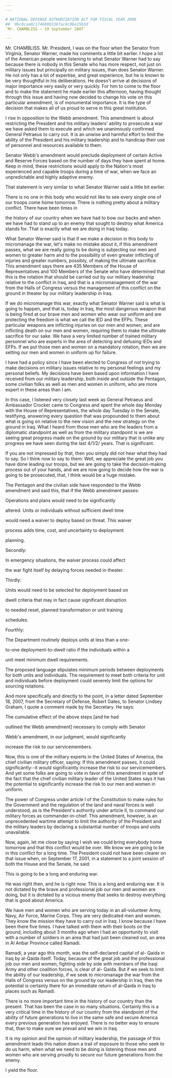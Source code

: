 ```yaml
---
---

# NATIONAL DEFENSE AUTHORIZATION ACT FOR FISCAL YEAR 2008
## `0bc8caa8c1746b9b536fac4c06e15b3d`
`Mr. CHAMBLISS — 19 September 2007`

---
```



Mr. CHAMBLISS. Mr. President, I was on the floor when the Senator 
from Virginia, Senator Warner, made his comments a little bit earlier. 
I hope a lot of the American people were listening to what Senator 
Warner had to say because there is nobody in this Senate who has more 
respect, not just on military issues but principally on military 
issues, than does Senator Warner. He not only has a lot of expertise, 
and great experience, but he is known to be very thoughtful in his 
deliberations. He doesn't arrive at decisions of major importance very 
easily or very quickly. For him to come to the floor and to make the 
statement he made earlier this afternoon, having thought through this 
issue and having now decided to change his vote on this particular 
amendment, is of monumental importance. It is the type of decision that 
makes all of us proud to serve in this great institution.

I rise in opposition to the Webb amendment. This amendment is about 
restricting the President and his military leaders' ability to 
prosecute a war we have asked them to execute and which we unanimously 
confirmed General Petraeus to carry out. It is an unwise and harmful 
effort to limit the ability of the President and his military 
leadership and to handicap their use of personnel and resources 
available to them.

Senator Webb's amendment would preclude deployment of certain Active 
and Reserve Forces based on the number of days they have spent at home. 
Keep in mind, these restrictions would apply to the Nation's most 
experienced and capable troops during a time of war, when we face an 
unpredictable and highly adaptive enemy.

That statement is very similar to what Senator Warner said a little 
bit earlier.

There is no one in this body who would not like to see every single 
one of our troops come home tomorrow. There is nothing pretty about a 
military conflict. There have been times in


the history of our country when we have had to bow our backs and when 
we have had to stand up to an enemy that sought to destroy what America 
stands for. That is exactly what we are doing in Iraq today.

What Senator Warner said is that if we make a decision in this body 
to micromanage the war, let's make no mistake about it, if this 
amendment passes, what we are really going to be doing is subjecting 
our men and women to greater harm and to the possibility of even 
greater inflicting of injuries and greater numbers, possibly, of making 
the ultimate sacrifice. This amendment says there are 435 Members of 
the House of Representatives and 100 Members of the Senate who have 
determined that this is the rotation that should be carried out by our 
military leadership relative to the conflict in Iraq, and that is a 
micromanagement of the war from the Halls of Congress versus the 
management of this conflict on the ground in theater by our military 
leadership in Iraq.

If we do micromanage this war, exactly what Senator Warner said is 
what is going to happen, and that is, today in Iraq, the most dangerous 
weapon that is being fired at our brave men and women who wear our 
uniform and are protecting the freedom is what we call the IED and the 
EFPs. These particular weapons are inflicting injuries on our men and 
women, and are inflicting death on our men and women, requiring them to 
make the ultimate sacrifice for our sake. We have a very limited number 
of trained military personnel who are experts in the area of detecting 
and defusing IEDs and EFPs. If we put those men and women on a 
mandatory rotation, then we are setting our men and women in uniform up 
for failure.

I have had a policy since I have been elected to Congress of not 
trying to make decisions on military issues relative to my personal 
feelings and my personal beliefs. My decisions have been based upon 
information I have received from our military leadership, both inside 
and outside the Pentagon, some civilian folks as well as men and women 
in uniform, who are more expert in these areas than I am.

In this case, I listened very closely last week as General Petraeus 
and Ambassador Crocker came to Congress and spent the whole day Monday 
with the House of Representatives, the whole day Tuesday in the Senate, 
testifying, answering every question that was propounded to them about 
what is going on relative to the new vision and the new strategy on the 
ground in Iraq. What I heard from those men who are the leaders from a 
diplomatic standpoint as well as from the military standpoint is we are 
seeing great progress made on the ground by our military that is unlike 
any progress we have seen during the last 4/1/2/ years. That is 
significant.

If you are not impressed by that, then you simply did not hear what 
they had to say. So I think now to say to them: Well, we appreciate the 
great job you have done leading our troops, but we are going to take 
the decision-making process out of your hands, and we are now going to 
decide how the war is going to be prosecuted, that, I think would be a 
huge mistake.

The Pentagon and the civilian side have responded to the Webb 
amendment and said this, that if the Webb amendment passes:




 Operations and plans would need to be significantly 


 altered. Units or individuals without sufficient dwell time 


 would need a waiver to deploy based on threat. This waiver 


 process adds time, cost, and uncertainty to deployment 


 planning.


Secondly:




 In emergency situations, the waiver process could affect 


 the war fight itself by delaying forces needed in theater.


Thirdly:




 Units would need to be selected for deployment based on 


 dwell criteria that may in fact cause significant disruption 


 to needed reset, planned transformation or unit training 


 schedules.


Fourthly:




 The Department routinely deploys units at less than a one-


 to-one deployment-to-dwell ratio if the individuals within a 


 unit meet minimum dwell requirements.


The proposed language stipulates minimum periods between deployments 
for both units and individuals. The requirement to meet both criteria 
for unit and individuals before deployment could severely limit the 
options for sourcing rotations.

And more specifically and directly to the point, in a letter dated 
September 18, 2007, from the Secretary of Defense, Robert Gates, to 
Senator Lindsey Graham, I quote a comment made by the Secretary. He 
says:




 The cumulative effect of the above steps [and he had 


 outlined the Webb amendment] necessary to comply with Senator 


 Webb's amendment, in our judgment, would significantly 


 increase the risk to our servicemembers.


Now, this is one of the military experts in the United States of 
America, the chief civilian military officer, saying: If this amendment 
passes, it could significantly--it would significantly increase the 
risk to our servicemembers. And yet some folks are going to vote in 
favor of this amendment in spite of the fact that the chief civilian 
military leader of the United States says it has the potential to 
significantly increase the risk to our men and women in uniform.

The power of Congress under article I of the Constitution to make 
rules for the Government and the regulation of the land and naval 
forces is well understood, as is the President's authority under 
article II, to command our military forces as commander-in-chief. This 
amendment, however, is an unprecedented wartime attempt to limit the 
authority of the President and the military leaders by declaring a 
substantial number of troops and units unavailable.


Now, again, let me close by saying I wish we could bring everybody 
home tomorrow and that this conflict would be over. We know we are 
going to be in this conflict for a long time. The President could not 
have been clearer on that issue when, on September 17, 2001, in a 
statement to a joint session of both the House and the Senate, he said:




 This is going to be a long and enduring war.


He was right then, and he is right now. This is a long and enduring 
war. It is not dictated by the brave and professional job our men and 
women are doing, but it is dictated by a vicious enemy that seeks to 
destroy everything that is good about America.

We have men and women who are serving today in an all-volunteer Army, 
Navy, Air Force, Marine Corps. They are very dedicated men and women. 
They know the mission they have to carry out in Iraq. I know because I 
have been there five times. I have talked with them with their boots on 
the ground, including about 3 months ago when I had an opportunity to 
visit with a number of soldiers in an area that had just been cleaned 
out, an area in Al Anbar Province called Ramadi.

Ramadi, a year ago this month, was the self-declared capital of al-
Qaida in Iraq by al-Qaida itself. Today, because of the great job and 
the professional job our men and women, fighting side by side with 
members of the Iraqi Army and other coalition forces, is clear of al-
Qaida. But if we seek to limit the ability of our leadership, if we 
seek to micromanage the war from the Halls of Congress versus on the 
ground by our leadership in Iraq, then the potential is certainly there 
for an immediate return of al-Qaida in Iraq to places such as Ramadi.

There is no more important time in the history of our country than 
the present. That has been the case in so many situations. Certainly 
this is a very critical time in the history of our country from the 
standpoint of the ability of future generations to live in the same 
safe and secure America every previous generation has enjoyed. There is 
no better way to ensure that, than to make sure we prevail and we win 
in Iraq.

It is my opinion and the opinion of military leadership, the passage 
of this amendment leads this nation down a trail of exposure to those 
who seek to do us harm, when what we need to be doing is listening 
those men and women who are serving proudly to secure our future 
generations from the enemy.

I yield the floor.